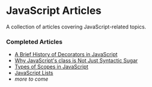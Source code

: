 # JavaScript Articles

A collection of articles covering JavaScript-related topics.

### Completed Articles

- [A Brief History of Decorators in JavaScript](js_history_of_decorators.md)
- [Why JavaScript's class is Not Just Syntactic Sugar](js_class_is_not_syntactic_sugar.md)
- [Types of Scopes in JavaScript](js_types_of_scopes.md)
- [JavaScript Lists](js_lists.md)
- _more to come_
